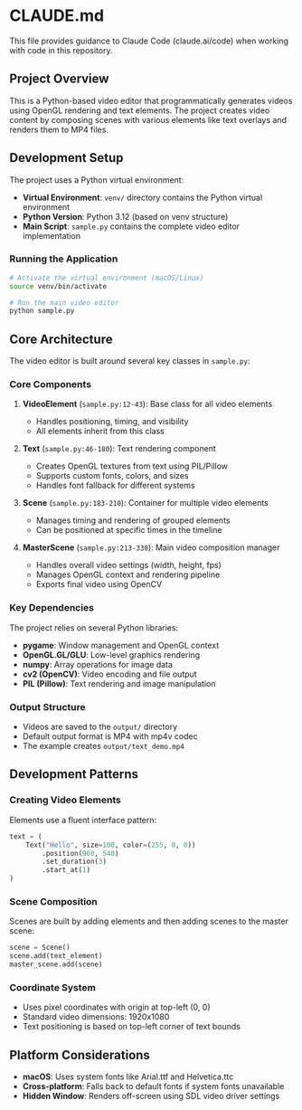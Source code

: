 # CLAUDE.md

This file provides guidance to Claude Code (claude.ai/code) when working with code in this repository.

## Project Overview

This is a Python-based video editor that programmatically generates videos using OpenGL rendering and text elements. The project creates video content by composing scenes with various elements like text overlays and renders them to MP4 files.

## Development Setup

The project uses a Python virtual environment:
- **Virtual Environment**: `venv/` directory contains the Python virtual environment
- **Python Version**: Python 3.12 (based on venv structure)
- **Main Script**: `sample.py` contains the complete video editor implementation

### Running the Application

```bash
# Activate the virtual environment (macOS/Linux)
source venv/bin/activate

# Run the main video editor
python sample.py
```

## Core Architecture

The video editor is built around several key classes in `sample.py`:

### Core Components

1. **VideoElement** (`sample.py:12-43`): Base class for all video elements
   - Handles positioning, timing, and visibility
   - All elements inherit from this class

2. **Text** (`sample.py:46-180`): Text rendering component
   - Creates OpenGL textures from text using PIL/Pillow
   - Supports custom fonts, colors, and sizes
   - Handles font fallback for different systems

3. **Scene** (`sample.py:183-210`): Container for multiple video elements
   - Manages timing and rendering of grouped elements
   - Can be positioned at specific times in the timeline

4. **MasterScene** (`sample.py:213-330`): Main video composition manager
   - Handles overall video settings (width, height, fps)
   - Manages OpenGL context and rendering pipeline
   - Exports final video using OpenCV

### Key Dependencies

The project relies on several Python libraries:
- **pygame**: Window management and OpenGL context
- **OpenGL.GL/GLU**: Low-level graphics rendering
- **numpy**: Array operations for image data
- **cv2 (OpenCV)**: Video encoding and file output
- **PIL (Pillow)**: Text rendering and image manipulation

### Output Structure

- Videos are saved to the `output/` directory
- Default output format is MP4 with mp4v codec
- The example creates `output/text_demo.mp4`

## Development Patterns

### Creating Video Elements

Elements use a fluent interface pattern:
```python
text = (
    Text("Hello", size=100, color=(255, 0, 0))
        .position(960, 540)
        .set_duration(3)
        .start_at(1)
)
```

### Scene Composition

Scenes are built by adding elements and then adding scenes to the master scene:
```python
scene = Scene()
scene.add(text_element)
master_scene.add(scene)
```

### Coordinate System

- Uses pixel coordinates with origin at top-left (0, 0)
- Standard video dimensions: 1920x1080
- Text positioning is based on top-left corner of text bounds

## Platform Considerations

- **macOS**: Uses system fonts like Arial.ttf and Helvetica.ttc
- **Cross-platform**: Falls back to default fonts if system fonts unavailable
- **Hidden Window**: Renders off-screen using SDL video driver settings